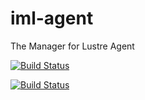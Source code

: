 # iml-agent

The Manager for Lustre Agent

[![Build Status](https://travis-ci.org/intel-hpdd/iml-agent.svg?branch=master)](https://travis-ci.org/intel-hpdd/iml-agent)

[![Build Status](https://copr.fedorainfracloud.org/coprs/managerforlustre/manager-for-lustre/package/python-iml-agent/status_image/last_build.png)](https://copr.fedorainfracloud.org/coprs/managerforlustre/manager-for-lustre/package/python-iml-agent/)
